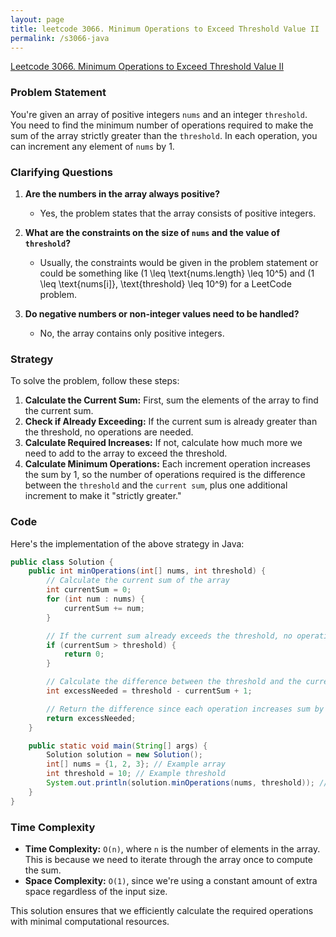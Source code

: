 ```yaml
---
layout: page
title: leetcode 3066. Minimum Operations to Exceed Threshold Value II
permalink: /s3066-java
---
```

[Leetcode 3066. Minimum Operations to Exceed Threshold Value II](https://algoadvance.github.io/algoadvance/l3066)
### Problem Statement

You're given an array of positive integers `nums` and an integer `threshold`. You need to find the minimum number of operations required to make the sum of the array strictly greater than the `threshold`. In each operation, you can increment any element of `nums` by 1.

### Clarifying Questions

1. **Are the numbers in the array always positive?**
   - Yes, the problem states that the array consists of positive integers.

2. **What are the constraints on the size of `nums` and the value of `threshold`?**
   - Usually, the constraints would be given in the problem statement or could be something like \(1 \leq \text{nums.length} \leq 10^5\) and \(1 \leq \text{nums[i]}, \text{threshold} \leq 10^9\) for a LeetCode problem.

3. **Do negative numbers or non-integer values need to be handled?**
   - No, the array contains only positive integers.

### Strategy

To solve the problem, follow these steps:

1. **Calculate the Current Sum:** First, sum the elements of the array to find the current sum.
2. **Check if Already Exceeding:** If the current sum is already greater than the threshold, no operations are needed.
3. **Calculate Required Increases:** If not, calculate how much more we need to add to the array to exceed the threshold.
4. **Calculate Minimum Operations:** Each increment operation increases the sum by 1, so the number of operations required is the difference between the `threshold` and the `current sum`, plus one additional increment to make it "strictly greater."

### Code

Here's the implementation of the above strategy in Java:

```java
public class Solution {
    public int minOperations(int[] nums, int threshold) {
        // Calculate the current sum of the array
        int currentSum = 0;
        for (int num : nums) {
            currentSum += num;
        }

        // If the current sum already exceeds the threshold, no operations are needed
        if (currentSum > threshold) {
            return 0;
        }

        // Calculate the difference between the threshold and the current sum + 1
        int excessNeeded = threshold - currentSum + 1;

        // Return the difference since each operation increases sum by 1
        return excessNeeded;
    }

    public static void main(String[] args) {
        Solution solution = new Solution();
        int[] nums = {1, 2, 3}; // Example array
        int threshold = 10; // Example threshold
        System.out.println(solution.minOperations(nums, threshold)); // Should print 5
    }
}
```

### Time Complexity

- **Time Complexity:** `O(n)`, where `n` is the number of elements in the array. This is because we need to iterate through the array once to compute the sum.
- **Space Complexity:** `O(1)`, since we're using a constant amount of extra space regardless of the input size.

This solution ensures that we efficiently calculate the required operations with minimal computational resources.